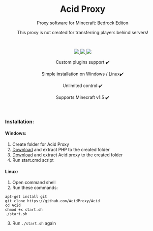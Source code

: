 <h1 align="center">Acid Proxy</h1>

<p align="center" >Proxy software for Minecraft: Bedrock Editon</p>
<p align="center" >This proxy is not created for transferring players behind servers!</p>
<br>

<p align="center">
	<a href="https://discord.gg/qrfKGp6k">
		<img src="https://img.shields.io/badge/chat-on%20discord-blue.svg">
	</a>
	<a href="https://github.com/AcidProxy/Acid/blob/master/LICENSE">
		<img src="https://img.shields.io/badge/license-GPL-yellow.svg">
	</a> 
	<a href="https://github.com/AcidProxy/Acid/commit/0576720bb27303776b13e14b0b7ee52b5f2f607e">
		<img src="https://img.shields.io/badge/MC%3ABE-1.5-green.svg">
	</a> 

</p>

<p align="center">Custom plugins support ✔️</p>
<p align="center">Simple installation on Windows / Linux✔️</p>
<p align="center">Unlimited control ✔️</p>
<p align="center">Supports Minecraft v1.5 ✔️</p>
<br>


### Installation:

#### Windows:

1) Create folder for Acid Proxy
2) [Download](https://jenkins.pmmp.io/job/PHP-7.2-Aggregate/12/artifact/PHP-7.2-Windows-x64.zip) and extract PHP to the created folder
3) [Download](https://github.com/AcidProxy/Acid/archive/master.zip) and extract Acid proxy to the created folder
4) Run start.cmd script

#### Linux:

1)  Open command shell
2) Run these commands:
```
apt-get install git
git clone https://github.com/AcidProxy/Acid
cd Acid
chmod +x start.sh
./start.sh
```
3) Run `./start.sh` again




